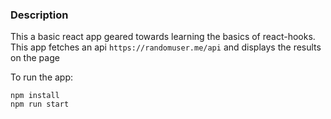 ### Description  
This a basic react app geared towards learning the basics of react-hooks.  
This app fetches an api `https://randomuser.me/api` and displays the results on the page

To run the app:  
```
npm install
npm run start
```